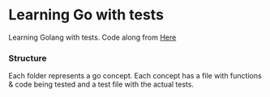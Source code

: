 # Learning Go with tests

Learning Golang with tests. Code along from [Here](https://quii.gitbook.io/learn-go-with-tests/go-fundamentals/)

### Structure

Each folder represents a go concept. Each concept has a file with functions & code being tested and a test file with the actual tests.

